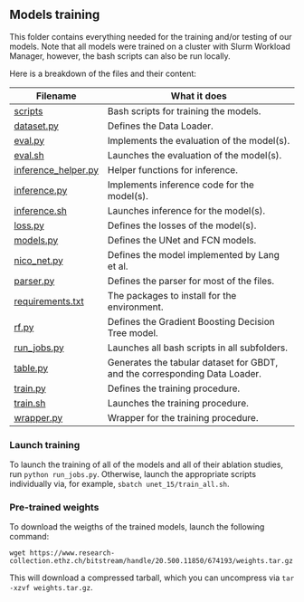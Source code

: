 ## Models training

This folder contains everything needed for the training and/or testing of our models. Note that all models were trained on a cluster with Slurm Workload Manager, however, the bash scripts can also be run locally.


Here is a breakdown of the files and their content:

| Filename | What it does |
|----------|----------|
| [scripts](scripts) | Bash scripts for training the models. |
| [dataset.py](dataset.py) | Defines the Data Loader. |
| [eval.py](eval.py) | Implements the evaluation of the model(s). |
| [eval.sh](eval.sh) | Launches the evaluation of the model(s). |
| [inference_helper.py](inference_helper.py) | Helper functions for inference. |
| [inference.py](inference.py) | Implements inference code for the model(s). |
| [inference.sh](inference.sh) | Launches inference for the model(s). |
| [loss.py](loss.py) | Defines the losses of the model(s). |
| [models.py](models.py) | Defines the UNet and FCN models. |
| [nico_net.py](nico_net.py) | Defines the model implemented by Lang et al. |
| [parser.py](parser.py) | Defines the parser for most of the files. |
| [requirements.txt](requirements.txt) | The packages to install for the environment. |
| [rf.py](rf.py) | Defines the Gradient Boosting Decision Tree model. |
| [run_jobs.py](run_jobs.py) | Launches all bash scripts in all subfolders. |
| [table.py](table.py) | Generates the tabular dataset for GBDT, and the corresponding Data Loader. |
| [train.py](train.py) | Defines the training procedure. |
| [train.sh](train.sh) | Launches the training procedure. |
| [wrapper.py](wrapper.py) | Wrapper for the training procedure. |


### Launch training

To launch the training of all of the models and all of their ablation studies, run `python run_jobs.py`. Otherwise, launch the appropriate scripts individually via, for example, `sbatch unet_15/train_all.sh`.

### Pre-trained weights

To download the weigths of the trained models, launch the following command:
```
wget https://www.research-collection.ethz.ch/bitstream/handle/20.500.11850/674193/weights.tar.gz
```
This will download a compressed tarball, which you can uncompress via `tar -xzvf weights.tar.gz`.

